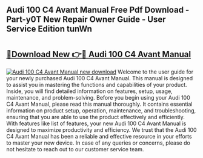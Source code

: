 ## Audi 100 C4 Avant Manual Free Pdf Download - Part-y0T New Repair Owner Guide - User Service Edition tunWn

# <h2><a href="http://bc47162.oget.top/?id=Audi+100+C4+Avant+Manual">🔗Download New 👉🔴 Audi 100 C4 Avant Manual</a></h2>

[![Audi 100 C4 Avant Manual new download](https://i.imgur.com/5g1atiW.png)](http://bc47162.oget.top/?id=Audi+100+C4+Avant+Manual)
Welcome to the user guide for your newly purchased Audi 100 C4 Avant Manual. This manual is designed to assist you in mastering the functions and capabilities of your product. Inside, you will find detailed information on features, setup, usage, maintenance, and problem-solving. Before you begin using your Audi 100 C4 Avant Manual, please read this manual thoroughly. It contains essential information on product setup, operation, maintenance, and troubleshooting, ensuring that you are able to use the product effectively and efficiently. With features like list of features, your new Audi 100 C4 Avant Manual is designed to maximize productivity and efficiency. We trust that the Audi 100 C4 Avant Manual has been a reliable and effective resource in your efforts to master your new device. In case of any queries or concerns, please do not hesitate to reach out to our customer service team.
